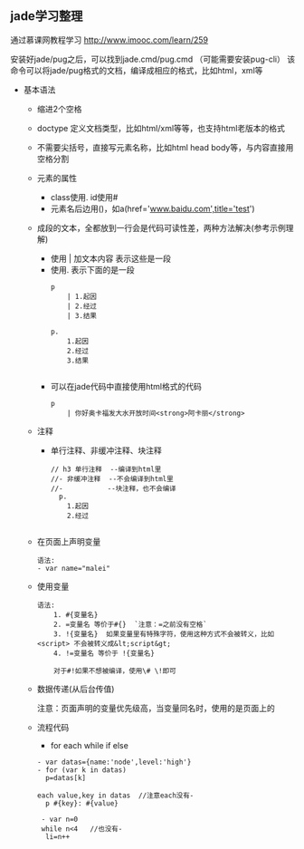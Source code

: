 jade学习整理
---

通过慕课网教程学习 http://www.imooc.com/learn/259

安装好jade/pug之后，可以找到jade.cmd/pug.cmd （可能需要安装pug-cli）
该命令可以将jade/pug格式的文档，编译成相应的格式，比如html，xml等

* 基本语法
	* 缩进2个空格
	* doctype 定义文档类型，比如html/xml等等，也支持html老版本的格式
	* 不需要尖括号，直接写元素名称，比如html head body等，与内容直接用空格分割
	* 元素的属性
		* class使用. id使用#
		* 元素名后边用()，如a(href='www.baidu.com',title='test')
		
	* 成段的文本，全都放到一行会是代码可读性差，两种方法解决(参考示例理解)
		* 使用 | 加文本内容 表示这些是一段
		* 使用. 表示下面的是一段
			```
			p
				| 1.起因
				| 2.经过
				| 3.结果
				
			p.
				1.起因
				2.经过
				3.结果
				
			```
		* 可以在jade代码中直接使用html格式的代码
			```
			p
				| 你好奥卡福发大水开放时间<strong>阿卡丽</strong>
			
			```
	* 注释
		* 单行注释、非缓冲注释、块注释
			```
			// h3 单行注释  --编译到html里
			//- 非缓冲注释  --不会编译到html里
			//-           --块注释，也不会编译
			  p.
			    1.起因
			    2.经过
			   
			```
	
	* 在页面上声明变量
		```
		语法:
		- var name="malei"
		
		```
	* 使用变量 
		```
	  语法:
			1. #{变量名}
			2. =变量名 等价于#{}  `注意：=之前没有空格`
			3. !{变量名}  如果变量里有特殊字符，使用这种方式不会被转义，比如<script> 不会被转义成&lt;script&gt;
			4. !=变量名 等价于 !{变量名}
			
			对于#!如果不想被编译，使用\# \!即可

		```
	* 数据传递(从后台传值)	
		
		注意：页面声明的变量优先级高，当变量同名时，使用的是页面上的
		
	* 流程代码
		* for each while if else
		```
		- var datas={name:'node',level:'high'}
		- for (var k in datas)
		  p=datas[k]
		  
		each value,key in datas  //注意each没有-
		  p #{key}: #{value}  
		  
		 - var n=0
		 while n<4   //也没有-
		  li=n++
		
		```	